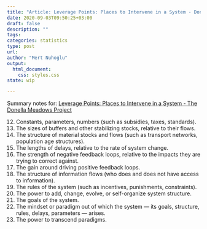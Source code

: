 ```yaml
---
title: "Article: Leverage Points: Places to Intervene in a System - Donella Meadows"
date: 2020-09-03T09:50:25+03:00 
draft: false
description: ""
tags:
categories: statistics
type: post
url:
author: "Mert Nuhoglu"
output:
  html_document:
    css: styles.css
state: wip

---
```


Summary notes for: [Leverage Points: Places to Intervene in a System - The Donella Meadows Project](http://donellameadows.org/archives/leverage-points-places-to-intervene-in-a-system/)

12. Constants, parameters, numbers (such as subsidies, taxes, standards).
11. The sizes of buffers and other stabilizing stocks, relative to their flows.
10. The structure of material stocks and flows (such as transport networks, population age structures).
9. The lengths of delays, relative to the rate of system change.
8. The strength of negative feedback loops, relative to the impacts they are trying to correct against.
7. The gain around driving positive feedback loops.
6. The structure of information flows (who does and does not have access to information).
5. The rules of the system (such as incentives, punishments, constraints).
4. The power to add, change, evolve, or self-organize system structure.
3. The goals of the system.
2. The mindset or paradigm out of which the system — its goals, structure, rules, delays, parameters — arises.
1. The power to transcend paradigms.

